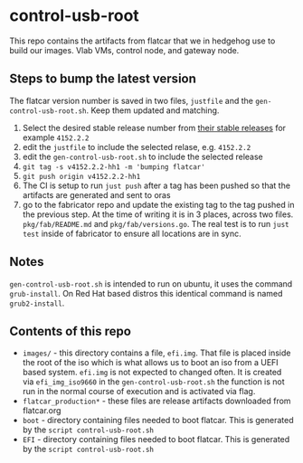 # control-usb-root

This repo contains the artifacts from flatcar that we in hedgehog use to build
our images. Vlab VMs, control node, and gateway node.

## Steps to bump the latest version

The flatcar version number is saved in two files, `justfile` and the
`gen-control-usb-root.sh`. Keep them updated and matching.

1. Select the desired stable release number from [their stable
   releases](https://stable.release.flatcar-linux.net/amd64-usr/) for example
`4152.2.2`
1. edit the `justfile` to include the selected relase, e.g. `4152.2.2`
1. edit the `gen-control-usb-root.sh` to include the selected release
1. `git tag -s v4152.2.2-hh1 -m 'bumping flatcar'`
1. `git push origin v4152.2.2-hh1`
1. The CI is setup to run `just push` after a tag has been pushed so that 
   the artifacts are generated and sent to oras
1. go to the fabricator repo and update the existing tag to the tag pushed in
   the previous step. At the time of writing it is in 3 places, across two
   files. `pkg/fab/README.md` and `pkg/fab/versions.go`. The real test is to
   run `just test` inside of fabricator to ensure all locations are in sync.


## Notes

`gen-control-usb-root.sh` is intended to run on ubuntu, it uses the command
`grub-install`. On Red Hat based distros this identical command is named
`grub2-install`.


## Contents of this repo

* `images/` - this directory contains a file, `efi.img`. That file is placed
  inside the root of the iso which is what allows us to boot an iso from a UEFI
based system. `efi.img` is not expected to changed often. It is created via
`efi_img_iso9660` in the `gen-control-usb-root.sh` the function is not run in
the normal course of execution and is activated via flag.
* `flatcar_production*` - these files are release artifacts downloaded from
  flatcar.org
* `boot` - directory containing files needed to boot flatcar. This is generated
  by the `script control-usb-root.sh`
* `EFI` - directory containing files needed to boot flatcar. This is generated
  by the `script control-usb-root.sh`
